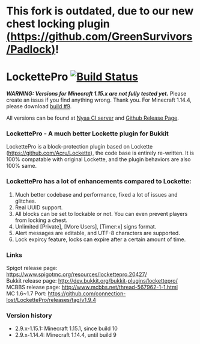 # This fork is outdated, due to our new chest locking plugin [(https://github.com/GreenSurvivors/Padlock)](Padlock)!

# LockettePro [![Build Status](https://ci.nyaacat.com/job/LockettePro/job/1.17/badge/icon?style=flat-square)](https://ci.nyaacat.com/job/LockettePro/job/1.17/)

***WARNING: Versions for Minecraft 1.15.x are not fully tested yet.***
Please create an issus if you find anything wrong. Thank you.
For Minecraft 1.14.4, please download [build \#9](https://ci.nyaacat.com/job/LockettePro/9/).

All versions can be found at [Nyaa CI server](https://ci.nyaacat.com/job/LockettePro/) and
[Github Release Page](https://github.com/NyaaCat/LockettePro/releases).

### LockettePro - A much better Lockette plugin for Bukkit

LockettePro is a block-protection plugin based on Lockette (https://github.com/Acru/Lockette), the code base is entirely re-written. It is 100% compatable with original Lockette, and the plugin behaviors are also 100% same.

### LockettePro has a lot of enhancements compared to Lockette:

1. Much better codebase and performance, fixed a lot of issues and glitches.
2. Real UUID support.
3. All blocks can be set to lockable or not. You can even prevent players from locking a chest.
4. Unlimited [Private], [More Users], [Timer:x] signs format.
5. Alert messages are editable, and UTF-8 characters are supported.
6. Lock expircy feature, locks can expire after a certain amount of time.

### Links
Spigot release page: https://www.spigotmc.org/resources/lockettepro.20427/  
Bukkit release page: http://dev.bukkit.org/bukkit-plugins/lockettepro/  
MCBBS release page: http://www.mcbbs.net/thread-567962-1-1.html    
MC 1.6~1.7 Port: https://github.com/connection-lost/LockettePro/releases/tag/v1.9.4

### Version history
- 2.9.x-1.15.1: Minecraft 1.15.1, since build 10
- 2.9.x-1.14.4: Minecraft 1.14.4, until build 9
